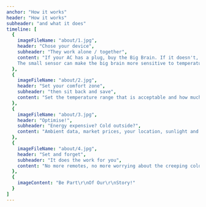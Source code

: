 ```yaml
---
anchor: "How it works"
header: "How it works"
subheader: "and what it does"
timeline: [
  {
    imageFileName: "about/1.jpg",
    header: "Chose your device",
    subheader: "They work alone / together",
    content: "If your AC has a plug, buy the Big Brain. If it doesn't, get the Small Sensor.
    The small sensor can make the big brain more sensitive to temperature changes."
  },
  {
    imageFileName: "about/2.jpg",
    header: "Set your comfort zone",
    subheader: "then sit back and save",
    content: "Set the temperature range that is acceptable and how much money you want to save. And that's it! You can check in with the app as much or as little as you like, it will tell you if there's a problem"
  },
  {
    imageFileName: "about/3.jpg",
    header: "Optimise!",
    subheader: "Energy expensive? Cold outside?",
    content: "Ambient data, market prices, your location, sunlight and cloud coverage (if linked to a battery and solar generation), all these metrics are assessed against your goals for comfort and savings."
  },
  {
    imageFileName: "about/4.jpg",
    header: "Set and forget",
    subheader: "It does the work for you",
    content: "No more remotes, no more worrying about the creeping cold. AirController thinks about what's happening in your room and in the world, making choices that enhance your comfort and conserve energy."
  },
  {
    imageContent: "Be Part\r\nOf Our\r\nStory!"
  }
]
---
```

